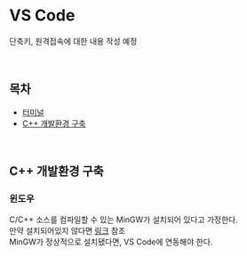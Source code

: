# VS Code
<p>단축키, 원격접속에 대한 내용 작성 예정</p>

<br>

## 목차
<p>

- [터미널](https://github.com/DrMaemi/Study/tree/main/Tools/VS-Code/터미널)
- [C++ 개발환경 구축](c++-개발환경-구축)
</p>

<br>

## C++ 개발환경 구축
### 윈도우

<p>

C/C++ 소스를 컴파일할 수 있는 MinGW가 설치되어 있다고 가정한다.<br>
만약 설치되어있지 않다면 [링크](https://github.com/DrMaemi/Study/tree/master/Tools/MinGW) 참조<br>
MinGW가 정상적으로 설치됐다면, VS Code에 연동해야 한다.
</p>